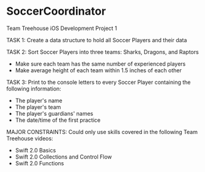 # SoccerCoordinator
Team Treehouse iOS Development Project 1

TASK 1:
Create a data structure to hold all Soccer Players and their data

TASK 2:
Sort Soccer Players into three teams: Sharks, Dragons, and Raptors
- Make sure each team has the same number of experienced players
- Make average height of each team within 1.5 inches of each other

TASK 3:
Print to the console letters to every Soccer Player containing the following information:
- The player's name
- The player's team
- The player's guardians' names
- The date/time of the first practice
    
MAJOR CONSTRAINTS:
Could only use skills covered in the following Team Treehouse videos:
- Swift 2.0 Basics
- Swift 2.0 Collections and Control Flow
- Swift 2.0 Functions

